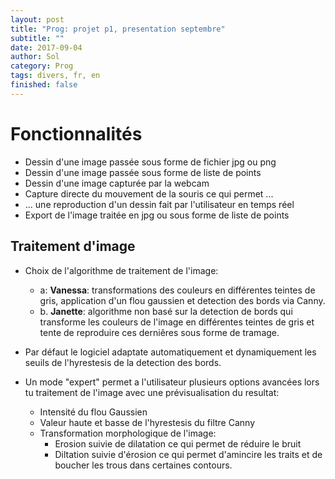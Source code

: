 ```yaml
---
layout: post
title: "Prog: projet p1, presentation septembre"
subtitle: ""
date: 2017-09-04
author: Sol
category: Prog
tags: divers, fr, en
finished: false
---
```


# Fonctionnalités 

* Dessin d'une image passée sous forme de fichier jpg ou png
* Dessin d'une image passée sous forme de liste de points 
* Dessin d'une image capturée par la webcam
* Capture directe du mouvement de la souris ce qui permet ...
* ... une reproduction d'un dessin fait par l'utilisateur en temps réel
* Export de l'image traitée en jpg ou sous forme de liste de points

## Traitement d'image
* Choix de l'algorithme de traitement de l'image:
    * a: **Vanessa**: transformations des couleurs en différentes teintes de gris, application d'un flou gaussien et detection des bords via Canny.
    * b. **Janette**: algorithme non basé sur la detection de bords qui transforme les couleurs de l'image en différentes teintes de gris et tente de reproduire ces derniêres sous forme de tramage.

* Par défaut le logiciel adaptate automatiquement et dynamiquement les seuils de l'hyrestesis de la detection des bords.

* Un mode "expert" permet a l'utilisateur plusieurs options avancées lors tu traitement de l'image avec une prévisualisation du resultat:
    * Intensité du flou Gaussien
    * Valeur haute et basse de l'hyrestesis du filtre Canny
    * Transformation morphologique de l'image:
        * Erosion suivie de dilatation ce qui permet de réduire le bruit
        * Diltation suivie d'érosion ce qui permet d'amincire les traits et de boucher les trous dans certaines contours.


